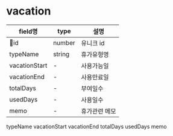 # vacation

| field명 | type | 설명 |
| ----- | ------ | ------ |
| id | number | 유니크 id |
| typeName | string | 휴가유형명 |
| vacationStart | - | 사용가능일 |
| vacationEnd | - | 사용만료일 |
| totalDays | - | 부여일수 |
| usedDays | - | 사용일수 |
| memo | - | 휴가관련 메모 |




typeName
vacationStart
vacationEnd
totalDays
usedDays
memo